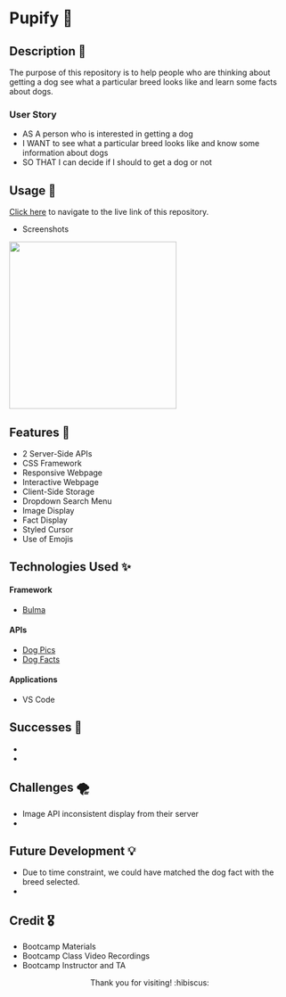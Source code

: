 # Pupify :dog:

## Description :page_facing_up:

The purpose of this repository is to help people who are thinking about getting a dog see what a particular breed looks like and learn some facts about dogs.

### User Story
- AS A person who is interested in getting a dog
- I WANT to see what a particular breed looks like and know some information about dogs
- SO THAT I can decide if I should to get a dog or not


## Usage :wrench:

[Click here](https://mattoz.github.io/Dog-Breed-Search/) to navigate to the live link of this repository.

- Screenshots

<img src=“*” width="300" height="300">

## Features :confetti_ball:
- 2 Server-Side APIs
- CSS Framework
- Responsive Webpage
- Interactive Webpage
- Client-Side Storage
- Dropdown Search Menu
- Image Display
- Fact Display
- Styled Cursor
- Use of Emojis

## Technologies Used :sparkles:

#### Framework
- [Bulma](https://bulma.io/)

#### APIs
- [Dog Pics](https://dog.ceo/dog-api)
- [Dog Facts](https://kinduff.github.io/dog-api/)

#### Applications
- VS Code

## Successes :star2:
- 
- 

## Challenges :tornado:
- Image API inconsistent display from their server
- 

## Future Development :bulb:
- Due to time constraint, we could have matched the dog fact with the breed selected.
- 

## Credit :medal_military:

- Bootcamp Materials
- Bootcamp Class Video Recordings
- Bootcamp Instructor and TA

<p align="center">Thank you for visiting! :hibiscus:</p>